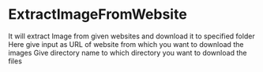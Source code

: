 # ExtractImageFromWebsite
It will extract Image from given websites and download it to specified folder
Here give input as URL of website from which you want to download the images
Give directory name to which directory you want to download the files
